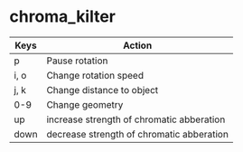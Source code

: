 # chroma_kilter

| Keys  | Action |
|---|---|
| p  |  Pause rotation |
| i, o  |  Change rotation speed |
| j, k  |  Change distance to object |
| 0-9 | Change geometry |
| up | increase strength of chromatic abberation |
| down | decrease strength of chromatic abberation | 
